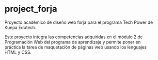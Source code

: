 # project_forja
Proyecto académico de diseño web forja para el programa Tech Power de Kuepa Edutech.

Este proyecto integra las competencias adquiridas en el módulo 2 de Programación Web del programa de aprendizaje y permite poner en práctica la tarea de maquetación de páginas web usando los lenguajes
HTML y CSS.

